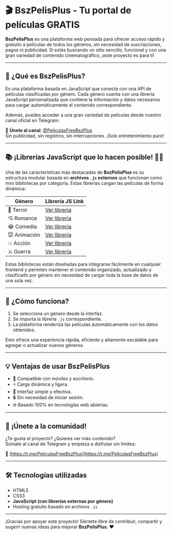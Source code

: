 # 🎬 BszPelisPlus - Tu portal de películas GRATIS

**BszPelisPlus** es una plataforma web pensada para ofrecer acceso rápido y gratuito a películas de todos los géneros, sin necesidad de suscripciones, pagos ni publicidad. Si estás buscando un sitio sencillo, funcional y con una gran variedad de contenido cinematográfico, ¡este proyecto es para ti!

---

## 🚀 ¿Qué es BszPelisPlus?

Es una plataforma basada en JavaScript que conecta con una API de películas clasificadas por género. Cada género cuenta con una librería JavaScript personalizada que contiene la información y datos necesarios para cargar automáticamente el contenido correspondiente.

Además, puedes acceder a una gran variedad de películas desde nuestro canal oficial en Telegram:

📲 **Únete al canal**: [@PeliculasFreeBszPlus](https://t.me/PeliculasFreeBszPlus)  
Sin publicidad, sin registros, sin interrupciones. ¡Solo entretenimiento puro!

---

## 📚 ¡Librerías JavaScript que lo hacen posible! 🚨🔥

Una de las características más destacadas de **BszPelisPlus** es su estructura modular basada en **archivos `.js` externos** que funcionan como mini bibliotecas por categoría. Estas librerías cargan las películas de forma dinámica:

| Género        | Librería JS Link |
|---------------|------------------|
| 🎃 Terror      | [Ver librería](https://bszpelisplus.foroactivo.com/14335.js)     |
| 💘 Romance     | [Ver librería](https://bszpelisplus.foroactivo.com/15075.js)     |
| 😂 Comedia     | [Ver librería](https://bszpelisplus.foroactivo.com/16281.js)     |
| 🐭 Animación   | [Ver librería](https://bszpelisplus.foroactivo.com/17271.js)     |
| 💥 Acción      | [Ver librería](https://bszpelisplus.foroactivo.com/18317.js)     |
| ⚔️ Guerra      | [Ver librería](https://bszpelisplus.foroactivo.com/19351.js)     |

Estas bibliotecas están diseñadas para integrarse fácilmente en cualquier frontend y permiten mantener el contenido organizado, actualizado y clasificado por género sin necesidad de cargar toda la base de datos de una sola vez.

---

## 🧠 ¿Cómo funciona?

1. Se selecciona un género desde la interfaz.
2. Se importa la librería `.js` correspondiente.
3. La plataforma renderiza las películas automáticamente con los datos obtenidos.

Esto ofrece una experiencia rápida, eficiente y altamente escalable para agregar o actualizar nuevos géneros.

---

## 💡 Ventajas de usar BszPelisPlus

- 📱 Compatible con móviles y escritorio.
- ⚡ Carga dinámica y ligera.
- 🎯 Interfaz simple y efectiva.
- 🔒 Sin necesidad de iniciar sesión.
- 🌐 Basado 100% en tecnologías web abiertas.

---

## 📢 ¡Únete a la comunidad!

¿Te gusta el proyecto? ¿Quieres ver más contenido?  
Súmate al canal de Telegram y empieza a disfrutar sin límites:

🔗 [https://t.me/PeliculasFreeBszPlus](https://t.me/PeliculasFreeBszPlus)

---

## 🛠 Tecnologías utilizadas

- HTML5
- CSS3
- **JavaScript (con librerías externas por género)**
- Hosting gratuito basado en archivos `.js`

---

¡Gracias por apoyar este proyecto! Siéntete libre de contribuir, compartir y sugerir nuevas ideas para mejorar **BszPelisPlus**. ❤️
